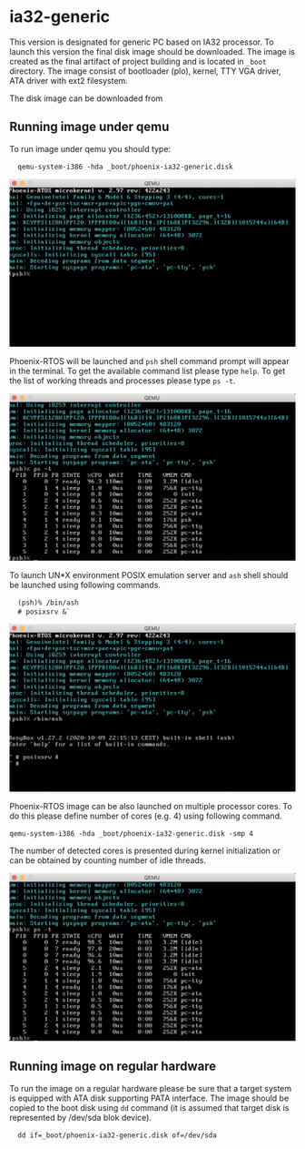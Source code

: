 # ia32-generic
This version is designated for generic PC based on IA32 processor. To launch this version the final disk image should be downloaded. The image is created as the final artifact of project building and is located in `_boot` directory. The image consist of bootloader (plo), kernel, TTY VGA driver, ATA driver with ext2 filesystem.

The disk image can be downloaded from 

## Running image under qemu
To run image under qemu you should type:

```
  qemu-system-i386 -hda _boot/phoenix-ia32-generic.disk
```

<img src="qemu-ia32-generic.png" width="600px">

Phoenix-RTOS will be launched and `psh` shell command prompt will appear in the terminal. To get the available command list please type `help`. To get the list of working threads and processes please type `ps -t`.

<img src="qemu-ia32-generic-ps-t.png" width="600px">

To launch UN*X environment POSIX emulation server and `ash` shell should be launched using following commands.

```
  (psh)% /bin/ash
  # posixsrv &`
```
<img src="qemu-ia32-generic-posixsrv.png" width="600px">

Phoenix-RTOS image can be also launched on multiple processor cores. To do this please define number of cores (e.g. 4) using following command.

```
qemu-system-i386 -hda _boot/phoenix-ia32-generic.disk -smp 4
```
The number of detected cores is presented during kernel initialization or can be obtained by counting number of idle threads.

<img src="qemu-ia32-generic-ps-t-smp.png" width="600px">


## Running image on regular hardware
To run the image on a regular hardware please be sure that a target system is equipped with ATA disk supporting PATA interface. The image should be copied to the boot disk using `dd` command (it is assumed that target disk is represented by /dev/sda blok device).

```
  dd if=_boot/phoenix-ia32-generic.disk of=/dev/sda
```

